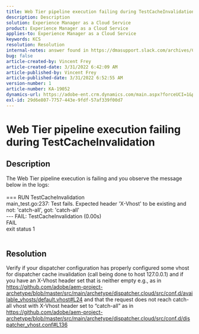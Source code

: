 ```yaml
---
title: Web Tier pipeline execution failing during TestCacheInvalidation
description: Description
solution: Experience Manager as a Cloud Service
product: Experience Manager as a Cloud Service
applies-to: Experience Manager as a Cloud Service
keywords: KCS
resolution: Resolution
internal-notes: answer found in https://dmasupport.slack.com/archives/C013SBSHPKK/p1645102872540889?thread_ts=1645102277.855389&cid=C013SBSHPKK
bug: false
article-created-by: Vincent Frey
article-created-date: 3/31/2022 6:42:09 AM
article-published-by: Vincent Frey
article-published-date: 3/31/2022 6:52:55 AM
version-number: 1
article-number: KA-19052
dynamics-url: https://adobe-ent.crm.dynamics.com/main.aspx?forceUCI=1&pagetype=entityrecord&etn=knowledgearticle&id=4a8a30af-bdb0-ec11-9840-0022480bde18
exl-id: 29d6e807-7757-443e-9fdf-57af339f00d7
---
```

# Web Tier pipeline execution failing during TestCacheInvalidation

## Description


The Web Tier pipeline execution is failing and you observe the message below in the logs:
<br><br>=== RUN TestCacheInvalidation
<br>main_test.go:237: Test fails. Expected header 'X-Vhost' to be existing and not: 'catch-all', got: 'catch-all'
<br>--- FAIL: TestCacheInvalidation (0.00s)
<br>FAIL
<br>exit status 1<br><br>



## Resolution


Verify if your dispatcher configuration has properly configured some vhost for dispatcher cache invalidation (call being done to host 127.0.0.1) and if you have an X-Vhost header set that is neither empty
 e.g., as in https://github.com/adobe/aem-project-archetype/blob/master/src/main/archetype/dispatcher.cloud/src/conf.d/available_vhosts/default.vhost#L24
 and that the request does not reach catch-all vhost with X-Vhost header set to “catch-all” as in https://github.com/adobe/aem-project-archetype/blob/master/src/main/archetype/dispatcher.cloud/src/conf.d/dispatcher_vhost.conf#L136
